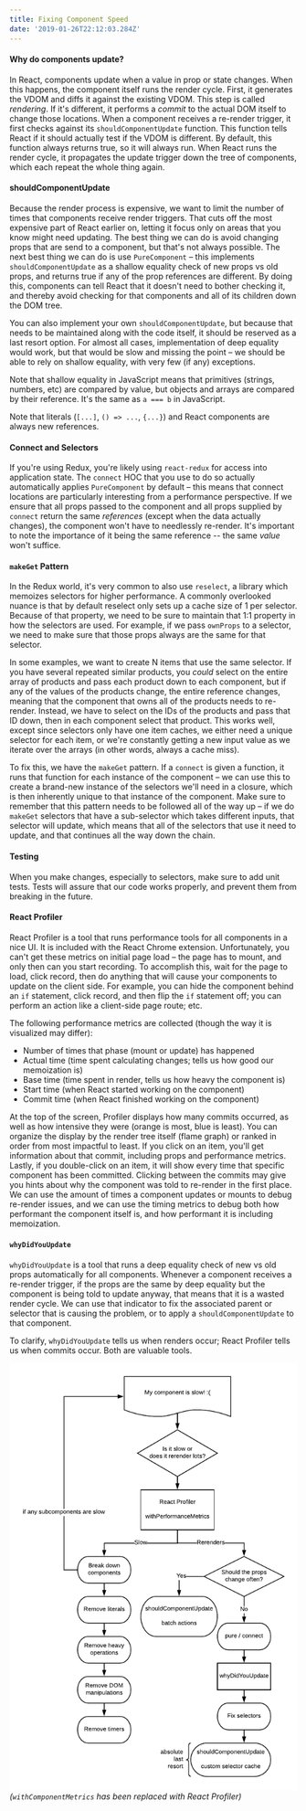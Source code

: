 ```yaml
---
title: Fixing Component Speed
date: '2019-01-26T22:12:03.284Z'
---
```


#### Why do components update?

In React, components update when a value in prop or state changes. When this happens, the component itself runs the render cycle. First, it generates the VDOM and diffs it against the existing VDOM. This step is called _rendering_. If it's different, it performs a *commit* to the actual DOM itself to change those locations. When a component receives a re-render trigger, it first checks against its `shouldComponentUpdate` function. This function tells React if it should actually test if the VDOM is different. By default, this function always returns true, so it will always run. When React runs the render cycle, it propagates the update trigger down the tree of components, which each repeat the whole thing again.

#### shouldComponentUpdate

Because the render process is expensive, we want to limit the number of times that components receive render triggers. That cuts off the most expensive part of React earlier on, letting it focus only on areas that you know might need updating. The best thing we can do is avoid changing props that are send to a component, but that's not always possible. The next best thing we can do is use `PureComponent` – this implements `shouldComponentUpdate` as a shallow equality check of new props vs old props, and returns true if any of the prop references are different. By doing this, components can tell React that it doesn't need to bother checking it, and thereby avoid checking for that components and all of its children down the DOM tree.

You can also implement your own `shouldComponentUpdate`, but because that needs to be maintained along with the code itself, it should be reserved as a last resort option. For almost all cases, implementation of deep equality would work, but that would be slow and missing the point – we should be able to rely on shallow equality, with very few (if any) exceptions.

Note that shallow equality in JavaScript means that primitives (strings, numbers, etc) are compared by value, but objects and arrays are compared by their reference. It's the same as `a === b` in JavaScript.

Note that literals (`[...]`, `() => ...`, `{...}`) and React components are always new references.

#### Connect and Selectors

If you're using Redux, you're likely using `react-redux` for access into application state. The `connect` HOC that you use to do so actually automatically applies `PureComponent` by default – this means that connect locations are particularly interesting from a performance perspective. If we ensure that all props passed to the component and all props supplied by `connect` return the same _references_ (except when the data actually changes), the component won't have to needlessly re-render. It's important to note the importance of it being the same reference -- the same _value_ won't suffice.

#### `makeGet` Pattern

In the Redux world, it's very common to also use `reselect`, a library which memoizes selectors for higher performance. A commonly overlooked nuance is that by default reselect only sets up a cache size of 1 per selector. Because of that property, we need to be sure to maintain that 1:1 property in how the selectors are used. For example, if we pass `ownProps` to a selector, we need to make sure that those props always are the same for that selector.

In some examples, we want to create N items that use the same selector. If you have several repeated similar products, you _could_ select on the entire array of products and pass each product down to each component, but if any of the values of the products change, the entire reference changes, meaning that the component that owns all of the products needs to re-render. Instead, we have to select on the IDs of the products and pass that ID down, then in each component select that product. This works well, except since selectors only have one item caches, we either need a unique selector for each item, or we're constantly getting a new input value as we iterate over the arrays (in other words, always a cache miss).

To fix this, we have the `makeGet` pattern. If a `connect` is given a function, it runs that function for each instance of the component – we can use this to create a brand-new instance of the selectors we'll need in a closure, which is then inherently unique to that instance of the component. Make sure to remember that this pattern needs to be followed all of the way up – if we do `makeGet` selectors that have a sub-selector which takes different inputs, that selector will update, which means that all of the selectors that use it need to update, and that continues all the way down the chain.

#### Testing

When you make changes, especially to selectors, make sure to add unit tests. Tests will assure that our code works properly, and prevent them from breaking in the future.

#### React Profiler

React Profiler is a tool that runs performance tools for all components in a nice UI. It is included with the React Chrome extension. Unfortunately, you can't get these metrics on initial page load – the page has to mount, and only then can you start recording. To accomplish this, wait for the page to load, click record, then do anything that will cause your components to update on the client side. For example, you can hide the component behind an `if` statement, click record, and then flip the `if` statement off; you can perform an action like a client-side page route; etc.

The following performance metrics are collected (though the way it is visualized may differ):

- Number of times that phase (mount or update) has happened
- Actual time (time spent calculating changes; tells us how good our memoization is)
- Base time (time spent in render, tells us how heavy the component is)
- Start time (when React started working on the component)
- Commit time (when React finished working on the component)

At the top of the screen, Profiler displays how many commits occurred, as well as how intensive they were (orange is most, blue is least). You can organize the display by the render tree itself (flame graph) or ranked in order from most impactful to least. If you click on an item, you'll get information about that commit, including props and performance metrics. Lastly, if you double-click on an item, it will show every time that specific component has been committed. Clicking between the commits may give you hints about why the component was told to re-render in the first place. We can use the amount of times a component updates or mounts to debug re-render issues, and we can use the timing metrics to debug both how performant the component itself is, and how performant it is including memoization.

#### `whyDidYouUpdate`

`whyDidYouUpdate` is a tool that runs a deep equality check of new vs old props automatically for all components. Whenever a component receives a re-render trigger, if the props are the same by deep equality but the component is being told to update anyway, that means that it is a wasted render cycle. We can use that indicator to fix the associated parent or selector that is causing the problem, or to apply a `shouldComponentUpdate` to that component.

To clarify, `whyDidYouUpdate` tells us when renders occur; React Profiler tells us when commits occur. Both are valuable tools.

![flow chart](flowchart.png 'If you really have to distill it down...')
_(`withComponentMetrics` has been replaced with React Profiler)_
